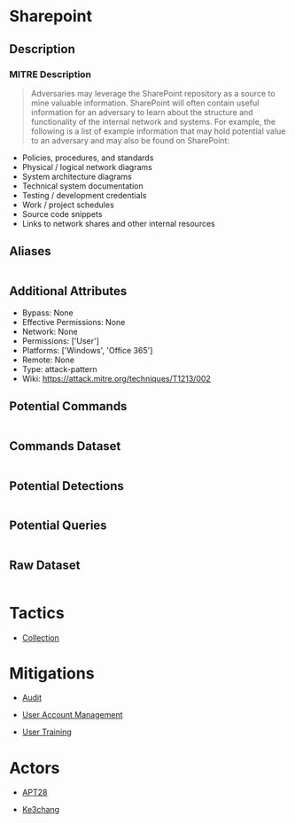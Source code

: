 
# Sharepoint

## Description

### MITRE Description

> Adversaries may leverage the SharePoint repository as a source to mine valuable information. SharePoint will often contain useful information for an adversary to learn about the structure and functionality of the internal network and systems. For example, the following is a list of example information that may hold potential value to an adversary and may also be found on SharePoint:

* Policies, procedures, and standards
* Physical / logical network diagrams
* System architecture diagrams
* Technical system documentation
* Testing / development credentials
* Work / project schedules
* Source code snippets
* Links to network shares and other internal resources


## Aliases

```

```

## Additional Attributes

* Bypass: None
* Effective Permissions: None
* Network: None
* Permissions: ['User']
* Platforms: ['Windows', 'Office 365']
* Remote: None
* Type: attack-pattern
* Wiki: https://attack.mitre.org/techniques/T1213/002

## Potential Commands

```

```

## Commands Dataset

```

```

## Potential Detections

```json

```

## Potential Queries

```json

```

## Raw Dataset

```json

```

# Tactics


* [Collection](../tactics/Collection.md)


# Mitigations


* [Audit](../mitigations/Audit.md)

* [User Account Management](../mitigations/User-Account-Management.md)
    
* [User Training](../mitigations/User-Training.md)
    

# Actors


* [APT28](../actors/APT28.md)

* [Ke3chang](../actors/Ke3chang.md)
    
